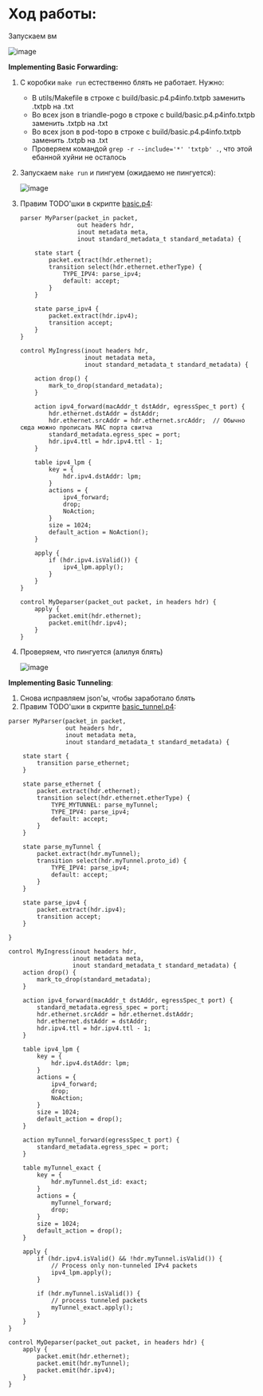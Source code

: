 # Ход работы:
Запускаем вм

   ![image](https://github.com/user-attachments/assets/b94c0b88-762a-4fcd-aae9-9e59af88327d)


**Implementing Basic Forwarding:**
1. С коробки ```make run``` естественно блять не работает. Нужно:
    - В utils/Makefile в строке с build/basic.p4.p4info.txtpb заменить .txtpb на .txt
    - Во всех json в triandle-pogo в строке с build/basic.p4.p4info.txtpb заменить .txtpb на .txt
    - Во всех json в pod-topo в строке с build/basic.p4.p4info.txtpb заменить .txtpb на .txt
    - Проверяем командой ```grep -r --include='*' 'txtpb' .```, что этой ебанной хуйни не осталось
2. Запускаем ```make run``` и пингуем (ожидаемо не пингуется):

    ![image](https://github.com/user-attachments/assets/a32e53b8-05bc-4663-b42a-192628cd40ab)

3. Правим TODO'шки в скрипте [basic.p4](https://github.com/IvanManomenov/network_programming_k3323_Manomenov_Ivan/blob/main/lab4/basic.p4):
   ```
   parser MyParser(packet_in packet,
                   out headers hdr,
                   inout metadata meta,
                   inout standard_metadata_t standard_metadata) {
   
       state start {
           packet.extract(hdr.ethernet);
           transition select(hdr.ethernet.etherType) {
               TYPE_IPV4: parse_ipv4;
               default: accept;
           }
       }
   
       state parse_ipv4 {
           packet.extract(hdr.ipv4);
           transition accept;
       }
   }
   ```

   ```
   control MyIngress(inout headers hdr,
                     inout metadata meta,
                     inout standard_metadata_t standard_metadata) {
   
       action drop() {
           mark_to_drop(standard_metadata);
       }
   
       action ipv4_forward(macAddr_t dstAddr, egressSpec_t port) {
           hdr.ethernet.dstAddr = dstAddr;
           hdr.ethernet.srcAddr = hdr.ethernet.srcAddr;  // Обычно сюда можно прописать MAC порта свитча
           standard_metadata.egress_spec = port;
           hdr.ipv4.ttl = hdr.ipv4.ttl - 1;
       }
   
       table ipv4_lpm {
           key = {
               hdr.ipv4.dstAddr: lpm;
           }
           actions = {
               ipv4_forward;
               drop;
               NoAction;
           }
           size = 1024;
           default_action = NoAction();
       }
   
       apply {
           if (hdr.ipv4.isValid()) {
               ipv4_lpm.apply();
           }
       }
   }
   ```

   ```
   control MyDeparser(packet_out packet, in headers hdr) {
       apply {
           packet.emit(hdr.ethernet);
           packet.emit(hdr.ipv4);
       }
   }
   ```
5. Проверяем, что пингуется (алилуя блять)

   ![image](https://github.com/user-attachments/assets/a298f2f7-df42-40e5-b5ea-40b49113bac3)


**Implementing Basic Tunneling**:
1. Снова исправляем json'ы, чтобы заработало блять
2.  Правим TODO'шки в скрипте [basic_tunnel.p4](https://github.com/IvanManomenov/network_programming_k3323_Manomenov_Ivan/blob/main/lab4/basic_tunnel.p4):
   ```
   parser MyParser(packet_in packet,
                   out headers hdr,
                   inout metadata meta,
                   inout standard_metadata_t standard_metadata) {
   
       state start {
           transition parse_ethernet;
       }
   
       state parse_ethernet {
           packet.extract(hdr.ethernet);
           transition select(hdr.ethernet.etherType) {
               TYPE_MYTUNNEL: parse_myTunnel;
               TYPE_IPV4: parse_ipv4;
               default: accept;
           }
       }
   
       state parse_myTunnel {
           packet.extract(hdr.myTunnel);
           transition select(hdr.myTunnel.proto_id) {
               TYPE_IPV4: parse_ipv4;
               default: accept;
           }
       }
   
       state parse_ipv4 {
           packet.extract(hdr.ipv4);
           transition accept;
       }
   
   }
   ```

   ```
   control MyIngress(inout headers hdr,
                     inout metadata meta,
                     inout standard_metadata_t standard_metadata) {
       action drop() {
           mark_to_drop(standard_metadata);
       }
   
       action ipv4_forward(macAddr_t dstAddr, egressSpec_t port) {
           standard_metadata.egress_spec = port;
           hdr.ethernet.srcAddr = hdr.ethernet.dstAddr;
           hdr.ethernet.dstAddr = dstAddr;
           hdr.ipv4.ttl = hdr.ipv4.ttl - 1;
       }
   
       table ipv4_lpm {
           key = {
               hdr.ipv4.dstAddr: lpm;
           }
           actions = {
               ipv4_forward;
               drop;
               NoAction;
           }
           size = 1024;
           default_action = drop();
       }
   
       action myTunnel_forward(egressSpec_t port) {
           standard_metadata.egress_spec = port;
       }
   
       table myTunnel_exact {
           key = {
               hdr.myTunnel.dst_id: exact;
           }
           actions = {
               myTunnel_forward;
               drop;
           }
           size = 1024;
           default_action = drop();
       }
   
       apply {
           if (hdr.ipv4.isValid() && !hdr.myTunnel.isValid()) {
               // Process only non-tunneled IPv4 packets
               ipv4_lpm.apply();
           }
   
           if (hdr.myTunnel.isValid()) {
               // process tunneled packets
               myTunnel_exact.apply();
           }
       }
   }
   ```

   ```
   control MyDeparser(packet_out packet, in headers hdr) {
       apply {
           packet.emit(hdr.ethernet);
           packet.emit(hdr.myTunnel);
           packet.emit(hdr.ipv4);
       }
   }
   ```
   



